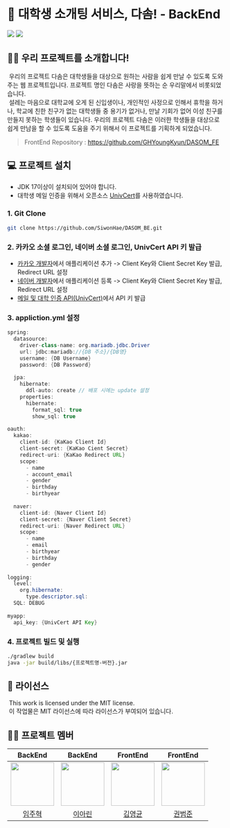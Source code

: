 

# 🤝 대학생 소개팅 서비스, 다솜! - BackEnd

<img src="https://img.shields.io/badge/Spring Boot-6DB33F?style=flat-square&logo=springboot&logoColor=white"/> <img src="https://img.shields.io/badge/MariaDB-003545?style=flat-square&logo=mariadb&logoColor=white"/>

## 🙋‍♂️ 우리 프로젝트를 소개합니다!
&nbsp;우리의 프로젝트 다솜은 대학생들을 대상으로 원하는 사람을 쉽게 만날 수 있도록 도와주는 웹 프로젝트입니다. 프로젝트 명인 다솜은 사랑을 뜻하는 순 우리말에서 비롯되었습니다.  
 &nbsp;설레는 마음으로 대학교에 오게 된 신입생이나, 개인적인 사정으로 인해서 휴학을 하거나, 학교에 친한 친구가 없는 대학생들 중 용기가 없거나, 만날 기회가 없어 이성 친구를 만들지 못하는 학생들이 있습니다. 우리의 프로젝트 다솜은 이러한 학생들을 대상으로 쉽게 만남을 할 수 있도록 도움을 주기 위해서 이 프로젝트를 기획하게 되었습니다.  
 > FrontEnd Repository : https://github.com/GHYoungKyun/DASOM_FE

## 💻 프로젝트 설치
* JDK 17이상이 설치되어 있어야 합니다.
* 대학생 메일 인증을 위해서 오픈소스 [UnivCert](https://github.com/in-seo/univcert)를 사용하였습니다.

### 1. Git Clone
```bash
git clone https://github.com/SiwonHae/DASOM_BE.git
```

### 2. 카카오 소셜 로그인, 네이버 소셜 로그인, UnivCert API 키 발급
* [카카오 개발자](https://developers.kakao.com/)에서 애플리케이션 추가 -> Client Key와 Client Secret Key 발급, Redirect URL 설정
* [네이버 개발자](https://developers.naver.com/main/)에서 애플리케이션 등록 -> Client Key와 Client Secret Key 발급, Redirect URL 설정
* [메일 및 대학 인증 API(UnivCert)](https://univcert.com/)에서 API 키 발급

### 3. appliction.yml 설정
```java
spring:  
  datasource:  
    driver-class-name: org.mariadb.jdbc.Driver  
    url: jdbc:mariadb://{DB 주소}/{DB명}  
    username: {DB Username}  
    password: {DB Password}  
  
  jpa:  
    hibernate:  
      ddl-auto: create // 배포 시에는 update 설정  
    properties:  
      hibernate:  
        format_sql: true  
        show_sql: true  
  
oauth:  
  kakao:  
    client-id: {KaKao Client Id}
    client-secret: {KaKao Cient Secret}  
    redirect-uri: {KaKao Redirect URL}  
    scope:  
      - name  
      - account_email  
      - gender  
      - birthday  
      - birthyear  
  
  naver:  
    client-id: {Naver Client Id}  
    client-secret: {Naver Client Secret}  
    redirect-uri: {Naver Redirect URL}  
    scope:  
      - name  
      - email  
      - birthyear  
      - birthday  
      - gender  
  
logging:  
  level:  
    org.hibernate:  
      type.descriptor.sql:  
  SQL: DEBUG  
  
myapp:  
  api_key: {UnivCert API Key}
```

### 4. 프로젝트 빌드 및 실행
```bash
./gradlew build  
java -jar build/libs/{프로젝트명-버전}.jar
```

## 🪪 라이선스
&nbsp;This work is licensed under the MIT license.  
&nbsp;이 작업물은 MIT 라이선스에 따라 라이선스가 부여되어 있습니다.

## 🧑‍💻 프로젝트 멤버
|                                   BackEnd                                   |                                   BackEnd                                    |                                   FrontEnd                                   |                                   FrontEnd                                    |
| :--------------------------------------------------------------------------: | :---------------------------------------------------------------------------: | :--------------------------------------------------------------------------: | :--------------------------------------------------------------------------: |
| <img src="https://avatars.githubusercontent.com/u/62338444?v=4" width="100"> | <img src="https://avatars.githubusercontent.com/u/79629309?v=4" width="100"> | <img src="https://avatars.githubusercontent.com/u/84309081?v=4" width="100"> | <img src="https://avatars.githubusercontent.com/u/144300980?v=4" width="100"> |
|                    [임주혁](https://github.com/siwonhae)                     |                    [이아린](https://github.com/linavell)                     |                      [김영균](https://github.com/ghyoungkyun)                      |                   [권범준](https://github.com/goonbam0306)                 |
